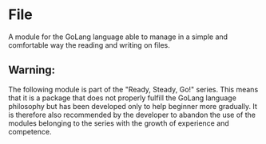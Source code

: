 # File
A module for the GoLang language able to manage in a simple and comfortable way the reading and writing on files.

## Warning:
The following module is part of the "Ready, Steady, Go!" series.
This means that it is a package that does not properly fulfill the GoLang language philosophy but has been developed only to help beginner more gradually.
It is therefore also recommended by the developer to abandon the use of the modules belonging to the series with the growth of experience and competence.